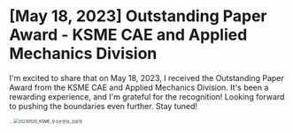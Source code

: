 # **[May 18, 2023] Outstanding Paper Award - KSME CAE and Applied Mechanics Division**



I'm excited to share that on May 18, 2023, I received the Outstanding Paper Award from the KSME CAE and Applied Mechanics Division. It's been a rewarding experience, and I'm grateful for the recognition! Looking forward to pushing the boundaries even further. Stay tuned!



<img src="C:\Users\성공의 냄새\Documents\GitHub\kim-sanghyuk.github.io\images\2023-05-18-KSME_award\IMG_5208.JPG" alt="IMG_5208" style="zoom: 10%;" /><img src="C:\Users\성공의 냄새\Documents\GitHub\kim-sanghyuk.github.io\images\2023-05-18-KSME_award\20230520_KSME_우수논문상_김상혁.jpg" alt="20230520_KSME_우수논문상_김상혁" style="zoom:50%;" />